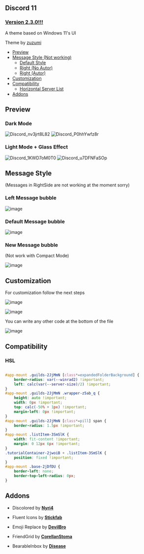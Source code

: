 ## Discord 11

### [Version 2.3.0!!!](https://github.com/zuzumi-f/Discord-11/releases)

A theme based on Windows 11's UI

Theme by [zuzumi](https://github.com/zuzumi-f)

* [Preview](#preview)
* [Message Style (Not working)](#message-style)
    * [Default Style](#left-message-bubble)
    * [Right (No Autor)](#default-message-bubble)
    * [Right (Autor)](#new-message-bubble)
* [Customization](#customization)
* [Compatibility](#compatibility)
    * [Horizontal Server List](#hsl)
* [Addons](#addons)

## Preview

### Dark Mode
![Discord_nv3jrt8L82](https://user-images.githubusercontent.com/79029257/197858304-c3c77148-603b-4ed2-88b3-7821efcc1e3f.png)
![Discord_P0hhYwfz8r](https://user-images.githubusercontent.com/79029257/197858332-522f1da4-6349-4081-a471-635910cdc6c3.png)

### Light Mode + Glass Effect
![Discord_1KWD7oM0T0](https://user-images.githubusercontent.com/79029257/197858375-bf1e7ff4-f586-43ca-8c96-187660c4c7af.png)
![Discord_u7DFNFaSOp](https://user-images.githubusercontent.com/79029257/197858393-2fe8acfb-86ca-456d-a53e-5af5a80de481.png)

## Message Style

(Messages in RightSide are not working at the moment sorry)

### Left Message bubble
![image](https://user-images.githubusercontent.com/79029257/183246736-7c229bb6-c064-4870-a6eb-744d4bd8d951.png)

### Default Message bubble
![image](https://user-images.githubusercontent.com/79029257/183246763-c3824133-3e38-4ec1-a7a2-ae415670eff7.png)

### New Message bubble

(Not work with Compact Mode)

![image](https://user-images.githubusercontent.com/79029257/183246798-c534587b-37f6-403e-9547-fb46dced9f25.png)

## Customization

For customization follow the next steps

![image](https://user-images.githubusercontent.com/79029257/196771736-bf0421c8-1d16-490e-8003-6c04086224e9.png)

![image](https://user-images.githubusercontent.com/79029257/196772831-6f14281e-2731-47ee-b02e-90eef7e656e1.png)

You can write any other code at the bottom of the file

![image](https://user-images.githubusercontent.com/79029257/185492619-98009f68-31c4-4a59-a8dc-e515d22b4363.png)

## Compatibility

### HSL

```css

#app-mount .guilds-2JjMmN [class*=expandedFolderBackground] {
    border-radius: var(--winrad2) !important;
    left: calc(var(--server-size)/2) !important;
}
#app-mount .guilds-2JjMmN .wrapper-z5ab_q {
    height: auto !important;
    width: 0px !important;
    top: calc(-50% + 1px) !important;
    margin-left: 0px !important;
}
#app-mount .guilds-2JjMmN [class*=pill] span {
    border-radius: 1.5px !important;
}
#app-mount .listItem-3SmSlK {
    width: fit-content !important;
    margin: 0 12px 6px !important;
}
.tutorialContainer-2jwoiB + .listItem-3SmSlK {
    position: fixed !important;
}
#app-mount .base-2jDfDU {
    border-left: none;
    border-top-left-radius: 0px;
}
```

## Addons
* Discolored by **[Nyri4](https://github.com/NYRI4/Discolored)**

* Fluent Icons by **[Stickfab](https://github.com/stickfab/pc-fluenticons)**

* Emoji Replace by **[DevilBro](https://github.com/mwittrien/BetterDiscordAddons/blob/master/Themes/EmojiReplace/EmojiReplace.theme.css)**

* FriendGrid by **[CorellanStoma](https://github.com/CreArts-Community/Friends-Grid)**

* BearableInbox by **[Disease](https://github.com/maenDisease/BetterDiscordStuff/blob/main/css/bearableInbox.css)**
